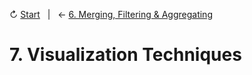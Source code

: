 ↻ [Start](../README.md#lessons)&nbsp;&nbsp;&nbsp;|&nbsp;&nbsp;&nbsp;← [6. Merging, Filtering & Aggregating](06-merging-filtering-aggregating-data.md)

# 7. Visualization Techniques

